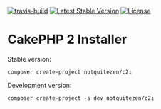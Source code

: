 [![travis-build][travis-build]][travis-build-url]
[![Latest Stable Version][latest-stable-version]][latest-stable-version-url]
[![License][license]][license-url]

# CakePHP 2 Installer

Stable version:
```
composer create-project notquitezen/c2i
```

Development version:
```
composer create-project -s dev notquitezen/c2i
```

[travis-build]: https://api.travis-ci.org/NotQuiteZen/c2i.svg?branch=master
[travis-build-url]: https://travis-ci.org/NotQuiteZen/c2i

[latest-stable-version]: https://poser.pugx.org/NotQuiteZen/c2i/v/stable
[latest-stable-version-url]: https://packagist.org/packages/milanzor/c2i

[license]: https://poser.pugx.org/NotQuiteZen/c2i/license
[license-url]: https://github.com/NotQuiteZen/c2i/blob/master/LICENSE
